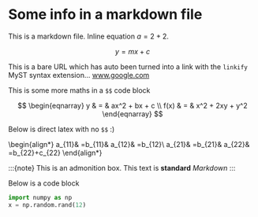 # Some info in a markdown file

This is a markdown file. Inline equation $a = 2 + 2$.

$$
y = mx + c
$$

This is a bare URL which has auto been turned into a link with the `linkify` MyST syntax extension... www.google.com

This is some more maths in a `$$` code block

$$
   \begin{eqnarray}
      y    & = & ax^2 + bx + c \\
      f(x) & = & x^2 + 2xy + y^2
   \end{eqnarray}
$$

Below is direct latex with no `$$` :)

\begin{align*}
a_{11}& =b_{11}&
  a_{12}& =b_{12}\\
a_{21}& =b_{21}&
  a_{22}& =b_{22}+c_{22}
\end{align*}

:::{note}
This is an admonition box. This text is **standard** _Markdown_
:::

Below is a code block

```python
import numpy as np
x = np.random.rand(12)
```